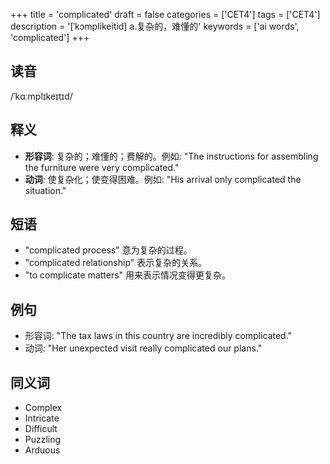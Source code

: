+++
title = 'complicated'
draft = false
categories = ['CET4']
tags = ['CET4']
description = '[ˈkɔmplikeitid] a.复杂的，难懂的'
keywords = ['ai words', 'complicated']
+++

## 读音
/ˈkɑːmplɪkeɪtɪd/

## 释义
- **形容词**: 复杂的；难懂的；费解的。例如: "The instructions for assembling the furniture were very complicated."
- **动词**: 使复杂化；使变得困难。例如: "His arrival only complicated the situation."

## 短语
- "complicated process" 意为复杂的过程。
- "complicated relationship" 表示复杂的关系。
- "to complicate matters" 用来表示情况变得更复杂。

## 例句
- 形容词: "The tax laws in this country are incredibly complicated."
- 动词: "Her unexpected visit really complicated our plans."

## 同义词
- Complex
- Intricate
- Difficult
- Puzzling
- Arduous
